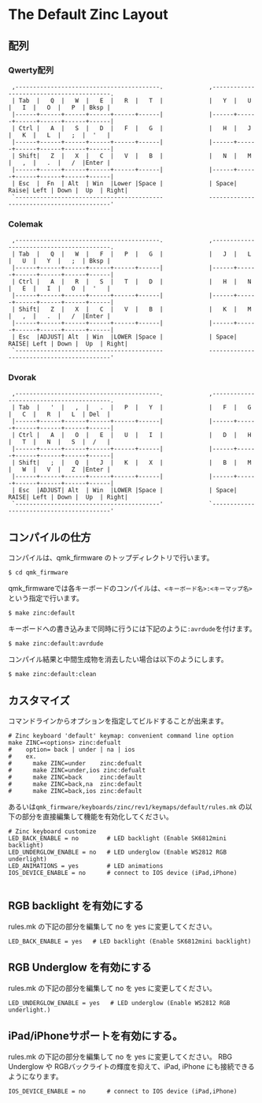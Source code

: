 # The Default Zinc Layout
## 配列

### Qwerty配列

```
 ,-----------------------------------------.             ,-----------------------------------------.
 | Tab  |   Q  |   W  |   E  |   R  |   T  |             |   Y  |   U  |   I  |   O  |   P  | Bksp |
 |------+------+------+------+------+------|             |------+------+------+------+------+------|
 | Ctrl |   A  |   S  |   D  |   F  |   G  |             |   H  |   J  |   K  |   L  |   ;  |  '   |
 |------+------+------+------+------+------|             |------+------+------+------+------+------|
 | Shift|   Z  |   X  |   C  |   V  |   B  |             |   N  |   M  |   ,  |   .  |   /  |Enter |
 |------+------+------+------+------+------|             |------+------+------+------+------+------|
 | Esc  |  Fn  | Alt  | Win  |Lower |Space |             | Space| Raise| Left | Down |  Up  | Right|
 `------------------------------------------             ------------------------------------------'
```

### Colemak

```
 ,-----------------------------------------.             ,-----------------------------------------.
 | Tab  |   Q  |   W  |   F  |   P  |   G  |             |   J  |   L  |   U  |   Y  |   ;  | Bksp |
 |------+------+------+------+------+------|             |------+------+------+------+------+------|
 | Ctrl |   A  |   R  |   S  |   T  |   D  |             |   H  |   N  |   E  |   I  |   O  |  '   |
 |------+------+------+------+------+------|             |------+------+------+------+------+------|
 | Shift|   Z  |   X  |   C  |   V  |   B  |             |   K  |   M  |   ,  |   .  |   /  |Enter |
 |------+------+------+------+------+------|             |------+------+------+------+------+------|
 | Esc  |ADJUST| Alt  | Win  |LOWER |Space |             | Space| RAISE| Left | Down |  Up  | Right|
 `------------------------------------------             ------------------------------------------'
```   
 
### Dvorak

```
 ,-----------------------------------------.             ,-----------------------------------------.
 | Tab  |   '  |   ,  |   .  |   P  |   Y  |             |   F  |   G  |   C  |   R  |   L  | Del  |
 |------+------+------+------+------+------|             |------+------+------+------+------+------|
 | Ctrl |   A  |   O  |   E  |   U  |   I  |             |   D  |   H  |   T  |   N  |   S  |  /   |
 |------+------+------+------+------+------|             |------+------+------+------+------+------|
 | Shift|   ;  |   Q  |   J  |   K  |   X  |             |   B  |   M  |   W  |   V  |   Z  |Enter |
 |------+------+------+------+------+------|             |------+------+------+------+------+------|
 | Esc  |ADJUST| Alt  | Win  |LOWER |Space |             | Space| RAISE| Left | Down |  Up  | Right|
 `-----------------------------------------'             `-----------------------------------------'
```


## コンパイルの仕方

コンパイルは、qmk_firmware のトップディレクトリで行います。

```
$ cd qmk_firmware
```
qmk_firmwareでは各キーボードのコンパイルは、`<キーボード名>:<キーマップ名>`という指定で行います。

```
$ make zinc:default
```

キーボードへの書き込みまで同時に行うには下記のように`:avrdude`を付けます。

```
$ make zinc:default:avrdude
```

コンパイル結果と中間生成物を消去したい場合は以下のようにします。

```
$ make zinc:default:clean
```

## カスタマイズ

コマンドラインからオプションを指定してビルドすることが出来ます。

```
# Zinc keyboard 'default' keymap: convenient command line option
make ZINC=<options> zinc:defualt
#    option= back | under | na | ios
#    ex.
#      make ZINC=under    zinc:defualt
#      make ZINC=under,ios zinc:defualt
#      make ZINC=back     zinc:default
#      make ZINC=back,na  zinc:default
#      make ZINC=back,ios zinc:default
```

あるいは`qmk_firmware/keyboards/zinc/rev1/keymaps/default/rules.mk` の以下の部分を直接編集して機能を有効化してください。

```
# Zinc keyboard customize
LED_BACK_ENABLE = no        # LED backlight (Enable SK6812mini backlight)
LED_UNDERGLOW_ENABLE = no   # LED underglow (Enable WS2812 RGB underlight)
LED_ANIMATIONS = yes        # LED animations
IOS_DEVICE_ENABLE = no      # connect to IOS device (iPad,iPhone)


```

## RGB backlight を有効にする

rules.mk の下記の部分を編集して no を yes に変更してください。
```
LED_BACK_ENABLE = yes   # LED backlight (Enable SK6812mini backlight)
```


## RGB Underglow を有効にする

rules.mk の下記の部分を編集して no を yes に変更してください。
```
LED_UNDERGLOW_ENABLE = yes   # LED underglow (Enable WS2812 RGB underlight.)
```


## iPad/iPhoneサポートを有効にする。

rules.mk の下記の部分を編集して no を yes に変更してください。
RBG Underglow や RGBバックライトの輝度を抑えて、iPad, iPhone にも接続できるようになります。

```
IOS_DEVICE_ENABLE = no      # connect to IOS device (iPad,iPhone)
```